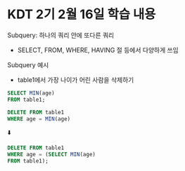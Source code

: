 # KDT 2기 2월 16일 학습 내용
Subquery: 하나의 쿼리 안에 또다른 쿼리
- SELECT, FROM, WHERE, HAVING 절 등에서 다양하게 쓰임

Subquery 예시
- table1에서 가장 나이가 어린 사람을 삭제하기
```sql
SELECT MIN(age)
FROM table1;

DELETE FROM table1
WHERE age = MIN(age)
```
⬇️

```sql
DELETE FROM table1
WHERE age = (SELECT MIN(age)
FROM table1);
```